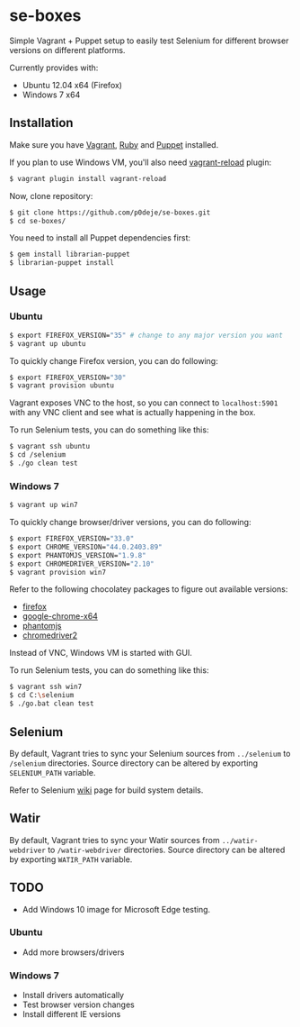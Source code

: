 # se-boxes

Simple Vagrant + Puppet setup to easily test Selenium for different browser
versions on different platforms.

Currently provides with:

* Ubuntu 12.04 x64 (Firefox)
* Windows 7 x64

## Installation

Make sure you have [Vagrant](https://www.vagrantup.com/downloads.html), [Ruby](https://www.ruby-lang.org/en/downloads/) and
[Puppet](https://docs.puppetlabs.com/guides/install_puppet/pre_install.html#next-install-puppet) installed.

If you plan to use Windows VM, you'll also need [vagrant-reload](https://github.com/aidanns/vagrant-reload)
plugin:

```bash
$ vagrant plugin install vagrant-reload
```

Now, clone repository:

```bash
$ git clone https://github.com/p0deje/se-boxes.git
$ cd se-boxes/
```

You need to install all Puppet dependencies first:

```bash
$ gem install librarian-puppet
$ librarian-puppet install
```

## Usage

### Ubuntu

```bash
$ export FIREFOX_VERSION="35" # change to any major version you want
$ vagrant up ubuntu
```

To quickly change Firefox version, you can do following:

```bash
$ export FIREFOX_VERSION="30"
$ vagrant provision ubuntu
```

Vagrant exposes VNC to the host, so you can connect to `localhost:5901` with any
VNC client and see what is actually happening in the box.

To run Selenium tests, you can do something like this:

```bash
$ vagrant ssh ubuntu
$ cd /selenium
$ ./go clean test
```

### Windows 7

```bash
$ vagrant up win7
```

To quickly change browser/driver versions, you can do following:

```bash
$ export FIREFOX_VERSION="33.0"
$ export CHROME_VERSION="44.0.2403.89"
$ export PHANTOMJS_VERSION="1.9.8"
$ export CHROMEDRIVER_VERSION="2.10"
$ vagrant provision win7
```

Refer to the following chocolatey packages to figure out available versions:

* [firefox](https://chocolatey.org/packages/firefox)
* [google-chrome-x64](https://chocolatey.org/packages/google-chrome-x64)
* [phantomjs](https://chocolatey.org/packages/phantomjs)
* [chromedriver2](https://chocolatey.org/packages/chromedriver2)

Instead of VNC, Windows VM is started with GUI.

To run Selenium tests, you can do something like this:

```bash
$ vagrant ssh win7
$ cd C:\selenium
$ ./go.bat clean test
```

## Selenium

By default, Vagrant tries to sync your Selenium sources from `../selenium`
to `/selenium` directories. Source directory can be altered by exporting
`SELENIUM_PATH` variable.

Refer to Selenium [wiki](https://github.com/SeleniumHQ/selenium/wiki/Crazy-Fun-Build)
page for build system details.

## Watir

By default, Vagrant tries to sync your Watir sources from `../watir-webdriver`
to `/watir-webdriver` directories. Source directory can be altered by exporting
`WATIR_PATH` variable.

## TODO

* Add Windows 10 image for Microsoft Edge testing.

### Ubuntu

* Add more browsers/drivers

### Windows 7

* Install drivers automatically
* Test browser version changes
* Install different IE versions
